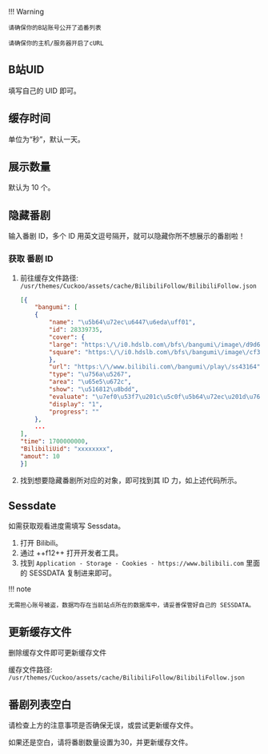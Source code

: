 !!! Warning

    请确保你的B站账号公开了追番列表

    请确保你的主机/服务器开启了cURL

## B站UID

填写自己的 UID 即可。

## 缓存时间

单位为“秒”，默认一天。

## 展示数量

默认为 10 个。

## 隐藏番剧

输入番剧 ID，多个 ID 用英文逗号隔开，就可以隐藏你所不想展示的番剧啦！

### 获取 番剧 ID

1. 前往缓存文件路径: `/usr/themes/Cuckoo/assets/cache/BilibiliFollow/BilibiliFollow.json`

    ```json hl_lines="5"
    [{
        "bangumi": [
        {
            "name": "\u5b64\u72ec\u6447\u6eda\uff01",
            "id": 28339735,
            "cover": {
            "large": "https:\/\/i0.hdslb.com\/bfs\/bangumi\/image\/d9d6284e0919ecfda41981c1f9119f993db62935.jpg",
            "square": "https:\/\/i0.hdslb.com\/bfs\/bangumi\/image\/cf3aab126a091b16e3f881c25303c22cd19c0127.png"
            },
            "url": "https:\/\/www.bilibili.com\/bangumi\/play\/ss43164",
            "type": "\u756a\u5267",
            "area": "\u65e5\u672c",
            "show": "\u516812\u8bdd",
            "evaluate": "\u7ef0\u53f7\u201c\u5c0f\u5b64\u72ec\u201d\u7684\u540e\u85e4\u72ec\uff0c\u662f\u4e00\u4e2a\u559c\u7231\u5409\u4ed6\u7684\u5b64\u72ec\u5c11\u5973\u3002\u7ecf\u5e38\u5728\u5bb6\u91cc\u72ec\u81ea\u5f39\u594f\u5409\u4ed6\uff0c\u4f46\u56e0\u4e3a\u4e00\u4e9b\u4e8b\u60c5\uff0c\u52a0\u5165\u4e86\u4f0a\u5730\u77e5\u8679\u590f\u9886\u8854\u7684\u201c\u7ebd\u5e26\u4e50\u961f\u201d\u3002\u4e0d\u6562\u5728\u4ed6\u4eba\u9762\u524d\u6f14\u594f\u7684\u540e\u85e4\uff0c\u80fd\u5426\u6210\u4e3a\u4e00\u4e2a\u51fa\u8272\u7684\u4e50\u961f\u6210\u5458\u5462\u2026\u2026...",
            "display": "1",
            "progress": ""
        },
        ...
    ],
    "time": 1700000000,
    "BilibiliUid": "xxxxxxxx",
    "amout": 10
    }]
    ```
   
2. 找到想要隐藏番剧所对应的对象，即可找到其 ID 力，如上述代码所示。

## Sessdate

如需获取观看进度需填写 Sessdata。

1. 打开 Bilibili。
2. 通过 ++f12++ 打开开发者工具。
3. 找到 `Application - Storage - Cookies - https://www.bilibili.com` 里面的 SESSDATA 复制进来即可。

!!! note

    无需担心账号被盗，数据均存在当前站点所在的数据库中，请妥善保管好自己的 SESSDATA。

## 更新缓存文件

删除缓存文件即可更新缓存文件

缓存文件路径: `/usr/themes/Cuckoo/assets/cache/BilibiliFollow/BilibiliFollow.json`

## 番剧列表空白
请检查上方的注意事项是否确保无误，或尝试更新缓存文件。

如果还是空白，请将番剧数量设置为30，并更新缓存文件。